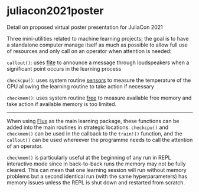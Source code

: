 # juliacon2021poster

Detail on proposed virtual poster presentation for JuliaCon 2021

Three mini-utilities related to machine learning projects; the goal is to have a standalone computer manage itself as much as possible to allow full use of resources and only call on an operator when attention is needed:

`callout()`: uses [flite](https://github.com/festvox/flite) to announce a message through loudspeakers when a significant point occurs in the learning process

`checkcpu()`: uses system routine [sensors](https://github.com/lm-sensors/lm-sensors) to measure the temperature of the CPU allowing the learning routine to take action if necessary

`checkmem()`: uses system routine [free](https://gitlab.com/procps-ng/procps) to measure available free memory and take action if available memory is too limited.

___

When using [Flux](https://github.com/FluxML/Flux.jl) as the main learning package, these functions can be added into the main routines in strategic locations. `checkcpu()` and `checkmem()` can be used in the callback to the `train!()` function, and the `callout()` can be used whereever the programme needs to call the attention of an operator.

`checkmem()` is particularly useful at the beginning of any run in REPL interactive mode since in back-to-back runs the memory may not be fully cleared. This can mean that one learning session will run without memory problems but a second identical run (with the same hyperparameters) has memory issues unless the REPL is shut down and restarted from scratch.
